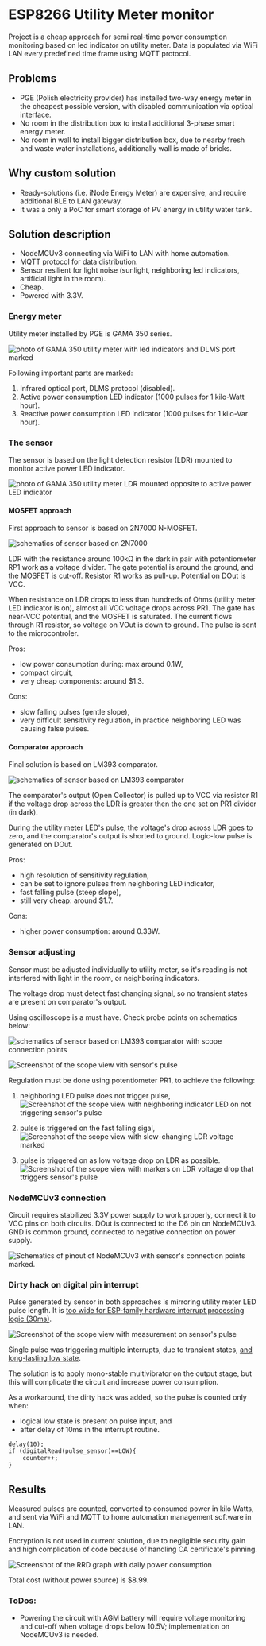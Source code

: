 # ESP8266 Utility Meter monitor

Project is a cheap approach for semi real-time power consumption monitoring based
on led indicator on utility meter. Data is populated via WiFi LAN every predefined time frame using MQTT protocol.

## Problems

* PGE (Polish electricity provider) has installed two-way energy meter
in the cheapest possible version, with disabled communication via optical interface.
* No room in the distribution box to install additional 3-phase smart energy meter.
* No room in wall to install bigger distribution box, due to nearby fresh and waste water installations, additionally wall is made of bricks.

## Why custom solution

* Ready-solutions (i.e. iNode Energy Meter) are expensive, and require additional BLE to LAN gateway.
* It was a only a PoC for smart storage of PV energy in utility water tank.

## Solution description

* NodeMCUv3 connecting via WiFi to LAN with home automation.
* MQTT protocol for data distribution.
* Sensor resilient for light noise (sunlight, neighboring led indicators, artificial light in the room).
* Cheap.
* Powered with 3.3V.

### Energy meter

Utility meter installed by PGE is GAMA 350 series.

![photo of GAMA 350 utility meter with led indicators and DLMS port marked](https://raw.githubusercontent.com/malipek/esp8266_utility_meter_mon/master/assets/GAMA350_utility_meter.jpg)

Following important parts are marked:

1. Infrared optical port, DLMS protocol (disabled).
2. Active power consumption LED indicator (1000 pulses for 1 kilo-Watt hour).
3. Reactive power consumption LED indicator (1000 pulses for 1 kilo-Var hour).

### The sensor

The sensor is based on the light detection resistor (LDR) mounted to monitor active power LED indicator.

![photo of GAMA 350 utility meter LDR mounted opposite to active power LED indicator](https://raw.githubusercontent.com/malipek/esp8266_utility_meter_mon/master/assets/LDR_mounted.jpg)

#### MOSFET approach

First approach to sensor is based on 2N7000 N-MOSFET.

![schematics of sensor based on 2N7000](https://raw.githubusercontent.com/malipek/esp8266_utility_meter_mon/master/assets/2N7000_pulse_detector.png)

LDR with the resistance around 100kΩ in the dark in pair with potentiometer RP1 work as a voltage divider. The gate potential is around the ground, and the MOSFET is cut-off. Resistor R1 works as pull-up. Potential on DOut is VCC. 

When resistance on LDR drops to less than hundreds of Ohms (utility meter LED indicator is on), almost all VCC voltage drops across PR1. The gate has near-VCC potential, and the MOSFET is saturated. The current flows through R1 resistor, so voltage on VOut is down to ground. The pulse is sent to the microcontroler.

Pros:
+ low power consumption during: max around 0.1W,
+ compact circuit,
+ very cheap components: around $1.3.

Cons:
- slow falling pulses (gentle slope),
- very difficult sensitivity regulation, in practice neighboring LED was causing false pulses.

#### Comparator approach

Final solution is based on LM393 comparator.

![schematics of sensor based on LM393 comparator](https://raw.githubusercontent.com/malipek/esp8266_utility_meter_mon/master/assets/LM393P_pulse_detector.png)

The comparator's output (Open Collector) is pulled up to VCC via resistor R1 if the voltage drop across the LDR is greater then the one set on PR1 divider (in dark).

During the utility meter LED's pulse, the voltage's drop across LDR goes to zero, and the comparator's output is shorted to ground. Logic-low pulse is generated on DOut.

Pros:

+ high resolution of sensitivity regulation,
+ can be set to ignore pulses from neighboring LED indicator,
+ fast falling pulse (steep slope),
+ still very cheap: around $1.7.

Cons:
- higher power consumption: around 0.33W.


### Sensor adjusting

Sensor must be adjusted individually to utility meter, so it's reading is not interfered with light in the room, or neighboring indicators.

The voltage drop must detect fast changing signal, so no transient states are present on comparator's output.

Using oscilloscope is a must have. Check probe points on schematics below:

![schematics of sensor based on LM393 comparator with scope connection points](https://raw.githubusercontent.com/malipek/esp8266_utility_meter_mon/master/assets/LM939P_scope.png)

![Screenshot of the scope view vith sensor's pulse](https://raw.githubusercontent.com/malipek/esp8266_utility_meter_mon/master/assets/active_power_pulse.png)

Regulation must be done using potentiometer PR1, to achieve the following:

1. neighboring LED pulse does not trigger pulse,
![Screenshot of the scope view with neighboring indicator LED on not triggering sensor's pulse](https://raw.githubusercontent.com/malipek/esp8266_utility_meter_mon/master/assets/passive_power_pulse.png)

2. pulse is triggered on the fast falling sigal,
![Screenshot of the scope view with slow-changing LDR voltage marked](https://raw.githubusercontent.com/malipek/esp8266_utility_meter_mon/master/assets/LDR_voltage_area_to_low.png)


3. pulse is triggered on as low voltage drop on LDR as possible.
![Screenshot of the scope view with markers on LDR voltage drop that ttriggers sensor's pulse](https://raw.githubusercontent.com/malipek/esp8266_utility_meter_mon/master/assets/LDR_voltage_treshold.png)

### NodeMCUv3 connection

Circuit requires stabilized 3.3V power supply to work properly, connect it to VCC pins on both circuits. DOut is connected to the D6 pin on NodeMCUv3. GND is common ground, connected to negative connection on power supply.

![Schematics of pinout of NodeMCUv3 with sensor's connection points marked.](https://raw.githubusercontent.com/malipek/esp8266_utility_meter_mon/master/assets/NodeMCUv3_connection.png)

### Dirty hack on digital pin interrupt

Pulse generated by sensor in both approaches is mirroring utility meter LED pulse length. It is [too wide for ESP-family hardware interrupt processing logic (30ms)](https://github.com/espressif/arduino-esp32/issues/4172).

![Screenshot of the scope view with measurement on sensor's pulse](https://raw.githubusercontent.com/malipek/esp8266_utility_meter_mon/master/assets/LM393P_pulse_measurement.png)

Single pulse was triggering multiple interrupts, due to transient states, [and long-lasting low state](https://github.com/espressif/arduino-esp32/issues/4172).

The solution is to apply mono-stable multivibrator on the output stage, but this will complicate the circuit and increase power consumption.

As a workaround, the dirty hack was added, so the pulse is counted only when:
* logical low state is present on pulse input, and
* after delay of 10ms in the interrupt routine.

```
delay(10);
if (digitalRead(pulse_sensor)==LOW){
    counter++;
}
```

## Results

Measured pulses are counted, converted to consumed power in kilo Watts, and sent via WiFi and MQTT to home automation management software in LAN.

Encryption is not used in current solution, due to negligible security gain and high complication of code because of handling CA certificate's pinning.

![Screenshot of the RRD graph with daily power consumption](https://raw.githubusercontent.com/malipek/esp8266_utility_meter_mon/master/assets/power_consumed-day.png)

Total cost (without power source) is $8.99.

### ToDos:

* Powering the circuit with AGM battery will require voltage monitoring and cut-off when voltage drops below 10.5V; implementation on NodeMCUv3 is needed.
